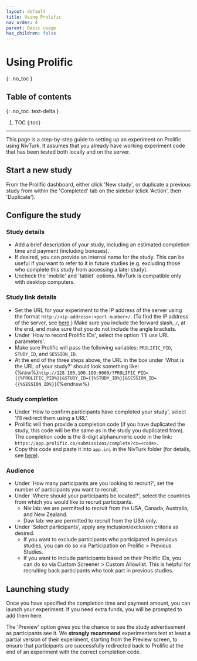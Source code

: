 ```yaml
---
layout: default
title: Using Prolific
nav_order: 4
parent: Basic usage
has_children: false
---
```


# Using Prolific
{: .no_toc }

## Table of contents
{: .no_toc .text-delta }

1. TOC
{:toc}

---

This page is a step-by-step guide to setting up an experiment on Prolific using NivTurk. It assumes that you already have working experiment code that has been tested both locally and on the server.

## Start a new study
From the Prolific dashboard, either click 'New study', or duplicate a previous study from within the 'Completed' tab on the sidebar (click 'Action', then 'Duplicate').

## Configure the study

### Study details
- Add a brief description of your study, including an estimated completion time and payment (including bonuses).
- If desired, you can provide an internal name for the study. This can be useful if you want to refer to it in future studies (e.g. excluding those who complete this study from accessing a later study).
- Uncheck the 'mobile' and 'tablet' options. NivTurk is compatible only with desktop computers.

### Study link details
- Set the URL for your experiment to the IP address of the server using the format `http://<ip-address>:<port-number>/`. (To find the IP address of the server, see [here](../serving#accessing-the-experiment).) Make sure you include the forward slash, `/`, at the end, and make sure that you do not include the angle brackets.
- Under 'How to record Prolific IDs', select the option 'I'll use URL parameters'.
- Make sure Prolific will pass the following variables: `PROLIFIC_PID`, `STUDY_ID`, and `SESSION_ID`.
- At the end of the three steps above, the URL in the box under 'What is the URL of your study?' should look something like: <br>{%raw%}`http://128.100.100.100:9000/?PROLIFIC_PID={{%PROLIFIC_PID%}}&STUDY_ID={{%STUDY_ID%}}&SESSION_ID={{%SESSION_ID%}}`{%endraw%}

### Study completion
- Under 'How to confirm participants have completed your study', select 'I'll redirect them using a URL'.
- Prolific will then provide a completion code (if you have duplicated the study, this code will be the same as in the study you duplicated from). The completion code is the 8-digit alphanumeric code in the link: `https://app.prolific.co/submissions/complete?cc=<code>`.
- Copy this code and paste it into `app.ini` in the NivTurk folder (for details, see [here](../serving#set-completion-codes-prolific-only)).

### Audience
- Under 'How many participants are you looking to recruit?', set the number of participants you want to recruit.
- Under 'Where should your participants be located?', select the countries from which you would like to recruit participants.
  - Niv lab: we are permitted to recruit from the USA, Canada, Australia, and New Zealand.
  - Daw lab: we are permitted to recruit from the USA only.
- Under 'Select participants', apply any inclusion/exclusion criteria as desired.
  - If you want to exclude participants who participated in previous studies, you can do so via Participation on Prolific > Previous Studies.
  - If you want to include participants based on their Prolific IDs, you can do so via Custom Screener > Custom Allowlist. This is helpful for recruiting back participants who took part in previous studies.

## Launching study
Once you have specified the completion time and payment amount, you can launch your experiment. If you need extra funds, you will be prompted to add them here.

The 'Preview' option gives you the chance to see the study advertisement as participants see it. We <b>strongly recommend</b> experimenters test at least a partial version of their experiment, starting from the Preview screen, to ensure that participants are successfully redirected back to Prolific at the end of an experiment with the correct completion code.
